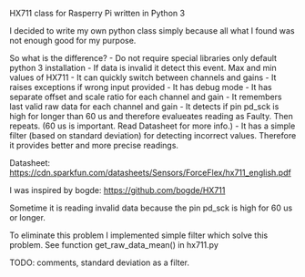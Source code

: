 HX711 class for Rasperry Pi written in Python 3


I decided to write my own python class simply because all what I found was not enough good for my purpose.

So what is the difference?
	- Do not require special libraries only default python 3 installation
	- If data is invalid it detect this event. Max and min values of HX711
	- It can quickly switch between channels and gains
	- It raises exceptions if wrong input provided
	- It has debug mode
	- It has separate offset and scale ratio for each channel and gain
	- It remembers last valid raw data for each channel and gain
	- It detects if pin pd_sck is high for longer than 60 us and therefore evalueates reading as Faulty. Then repeats. (60 us is important. Read Datasheet for more info.)
	- It has a simple filter (based on standard deviation) for detecting incorrect values. Therefore it provides better and more precise readings.

Datasheet: https://cdn.sparkfun.com/datasheets/Sensors/ForceFlex/hx711_english.pdf

I was inspired by bogde: https://github.com/bogde/HX711

Sometime it is reading invalid data because the pin pd_sck is high for 60 us or longer.

To eliminate this problem I implemented simple filter which solve this problem.
See function get_raw_data_mean() in hx711.py

TODO: comments, standard deviation as a filter.
